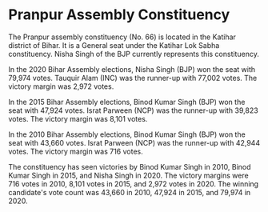 # Pranpur Assembly Constituency

The Pranpur assembly constituency (No. 66) is located in the Katihar district of Bihar. It is a General seat under the Katihar Lok Sabha constituency. Nisha Singh of the BJP currently represents this constituency.

In the 2020 Bihar Assembly elections, Nisha Singh (BJP) won the seat with 79,974 votes. Tauquir Alam (INC) was the runner-up with 77,002 votes. The victory margin was 2,972 votes.

In the 2015 Bihar Assembly elections, Binod Kumar Singh (BJP) won the seat with 47,924 votes. Israt Parween (NCP) was the runner-up with 39,823 votes. The victory margin was 8,101 votes.

In the 2010 Bihar Assembly elections, Binod Kumar Singh (BJP) won the seat with 43,660 votes. Israt Parween (NCP) was the runner-up with 42,944 votes. The victory margin was 716 votes.

The constituency has seen victories by Binod Kumar Singh in 2010, Binod Kumar Singh in 2015, and Nisha Singh in 2020. The victory margins were 716 votes in 2010, 8,101 votes in 2015, and 2,972 votes in 2020. The winning candidate's vote count was 43,660 in 2010, 47,924 in 2015, and 79,974 in 2020.
